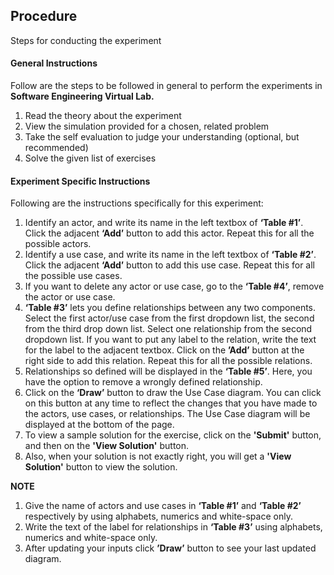 ## Procedure

Steps for conducting the experiment

#### **General Instructions**

Follow are the steps to be followed in general to perform the experiments in **Software Engineering Virtual Lab.**

1. Read the theory about the experiment
2. View the simulation provided for a chosen, related problem
3. Take the self evaluation to judge your understanding (optional, but recommended)
4. Solve the given list of exercises


#### **Experiment Specific Instructions**
Following are the instructions specifically for this experiment:

1. Identify an actor, and write its name in the left textbox of **‘Table #1’**. Click the adjacent **‘Add’** button to add this actor. Repeat this for all the possible actors.
2. Identify a use case, and write its name in the left textbox of **‘Table #2’**. Click the adjacent **‘Add’** button to add this use case. Repeat this for all the possible use cases.
3. If you want to delete any actor or use case, go to the **‘Table #4’**, remove the actor or use case.
4. **‘Table #3’** lets you define relationships between any two components. Select the first actor/use case from the first dropdown list, the second from the third drop down list. Select one relationship from the second dropdown list. If you want to put any label to the relation, write the text for the label to the adjacent textbox. Click on the **’Add’** button at the right side to add this relation. Repeat this for all the possible relations.
5. Relationships so defined will be displayed in the **‘Table #5’**. Here, you have the option to remove a wrongly defined relationship.
6. Click on the **‘Draw’** button to draw the Use Case diagram. You can click on this button at any time to reflect the changes that you have made to the actors, use cases, or relationships. The Use Case diagram will be displayed at the bottom of the page.
7. To view a sample solution for the exercise, click on the **'Submit'** button, and then on the **'View Solution'** button.
8. Also, when your solution is not exactly right, you will get a **'View Solution'** button to view the solution.

**NOTE** 
 
 1. Give the name of actors and use cases in **‘Table #1’** and **‘Table #2’** respectively by using alphabets, numerics and white-space only.
2. Write the text of the label for relationships in **‘Table #3’** using alphabets, numerics and white-space only.
3. After updating your inputs click **’Draw’** button to see your last updated diagram.